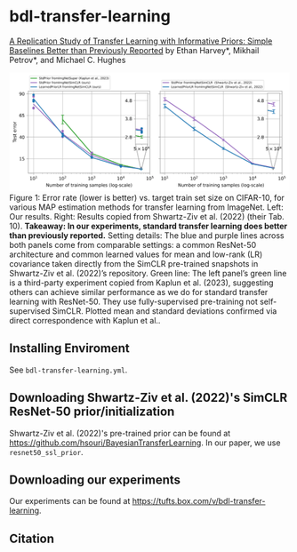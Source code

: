 # bdl-transfer-learning

[A Replication Study of Transfer Learning with Informative Priors: Simple Baselines Better than Previously Reported]() by Ethan Harvey*, Mikhail Petrov*, and Michael C. Hughes

![Figure 1](./notebooks/replication.png)
Figure 1: Error rate (lower is better) vs. target train set size on CIFAR-10, for various MAP estimation methods for transfer learning from ImageNet. Left: Our results. Right: Results copied from Shwartz-Ziv et al. (2022) (their Tab. 10). **Takeaway: In our experiments, standard transfer learning does better than previously reported.** Setting details: The blue and purple lines across both panels come from comparable settings: a common ResNet-50 architecture and common learned values for mean and low-rank (LR) covariance taken directly from the SimCLR pre-trained snapshots in Shwartz-Ziv et al. (2022)’s repository. Green line: The left panel’s green line is a third-party experiment copied from Kaplun et al. (2023), suggesting others can achieve similar performance as we do for standard transfer learning with ResNet-50. They use fully-supervised pre-training not self-supervised SimCLR. Plotted mean and standard deviations confirmed via direct correspondence with Kaplun et al..

## Installing Enviroment
See `bdl-transfer-learning.yml`.

## Downloading Shwartz-Ziv et al. (2022)'s SimCLR ResNet-50 prior/initialization
Shwartz-Ziv et al. (2022)'s pre-trained prior can be found at https://github.com/hsouri/BayesianTransferLearning. In our paper, we use `resnet50_ssl_prior`.

## Downloading our experiments
Our experiments can be found at https://tufts.box.com/v/bdl-transfer-learning.

## Citation
